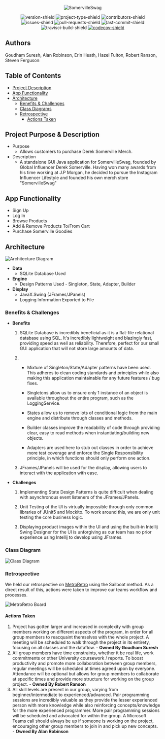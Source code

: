 <p align="center">
  <img src="https://i.imgur.com/0B8qdVN.png" alt="SomervilleSwag">
</p>

<p align="center">
  <img src="https://img.shields.io/badge/version-1.0.0-informational" alt="version-shield">
  <img src="https://img.shields.io/badge/project%20type-group_project-blueviolet" alt="project-type-shield">
  <img src="https://img.shields.io/github/contributors/sgoudham-university/SomervilleSwag" alt="contributors-shield">
  <img src="https://img.shields.io/github/issues/sgoudham-university/SomervilleSwag?label=issues" alt="issues-shield">
  <img src="https://img.shields.io/github/issues-pr/sgoudham-university/SomervilleSwag?label=pull%20requests" alt="pull-requests-shield">
  <img src="https://img.shields.io/github/last-commit/sgoudham-university/SomervilleSwag" alt="last-commit-shield">
  <img src="https://travis-ci.com/sgoudham-university/SomervilleSwag.svg?branch=main" alt="travisci-build-shield">
  <a href="https://codecov.io/gh/sgoudham-university/SomervilleSwag">
    <img src="https://codecov.io/gh/sgoudham-university/SomervilleSwag/branch/main/graph/badge.svg?token=ZucNh1lSYR" alt="codecov-shield"/>
  </a>
</p>

## Authors
Goudham Suresh, Alan Robinson, Erin Heath, Hazel Fulton, Robert Ranson, Steven Ferguson

## Table of Contents

- [Project Description](#Project-Purpose-&-Description)
- [App Functionality](#App-Functionality)
- [Architecture](#Architecture)
    - [Benefits & Challenges](#benefits--challenges)
    - [Class Diagrams](#Class-Diagram)
    - [Retrospective](#Retrospective)
        - [Actions Taken](#Actions-Taken)

## Project Purpose & Description

- Purpose
  - Allows customers to purchase Derek Somerville Merch.
- Description
  - A standalone GUI Java application for SomervilleSwag, founded by Global Influencer Derek Somerville. Having won many awards from his time working at J.P Morgan, he decided to pursue the Instagram Influencer Lifestyle and founded his own merch store "SomervilleSwag"
  
## App Functionality 
- Sign Up
- Log In
- Browse Products
- Add & Remove Products To/From Cart
- Purchase Somerville Goodies

## Architecture

![Architecture Diagram](https://i.imgur.com/B9jrXLq.png)

- **Data**
  - SQLite Database Used
- **Engine**
  - Design Patterns Used - Singleton, State, Adapter, Builder
- **Display** 
  - JavaX.Swing (JFrames/JPanels)
  - Logging Information Exported to File

### Benefits & Challenges

- **Benefits**
  
  1. SQLite Database is incredibly beneficial as it is a flat-file relational database using SQL. 
     It's incredibly lightweight and blazingly fast, providing speed as well as reliability. 
     Therefore, perfect for our small GUI application that will not store large amounts of data.
     
  2. - Mixture of Singleton/State/Adapter patterns have been used. This adheres to clean coding standards and principles while 
     also making this application maintainable for any future features / bug fixes.
       
     - Singletons allow us to ensure only 1 instance of an object is available throughout the entire program, 
     such as the LoggingService. 
     
     - States allow us to remove lots of conditional logic from the main engine and distribute through classes and methods.
    
     - Builder classes improve the readability of code through providing clear, easy to read methods when instantiating/building new objects.
     
     - Adapters are used here to stub out classes in order to achieve more test coverage and enforce the Single Responsibility principle, 
     in which functions should only perform one action.
  
  3. JFrames/JPanels will be used for the display, allowing users to interact with the application with ease. 
    
- **Challenges**
  
  1. Implementing State Design Patterns is quite difficult when dealing with asynchronous event listeners of the JFrames/JPanels.
    
  2. Unit Testing of the UI is virtually impossible through only common libraries of JUnit5 and Mockito. 
     To work around this, we are only unit testing the core business logic.

  3. Displaying product images within the UI and using the built-in Intellij Swing Designer for the UI is unforgiving as 
     our team has no prior experience using Intellij to develop using JFrames.

### Class Diagram

![Class Diagram](https://i.imgur.com/hJEw3ny.png)

### Retrospective

We held our retrospective on [MetroRetro](https://metroretro.io/board/LBWNBAXK6Q48) using the Sailboat method. As a direct result of this, actions were taken to improve
our teams workflow and processes. 

![MetroRetro Board](https://i.imgur.com/unU1tyc.png)

#### Actions Taken 

1. Project has gotten larger and increased in complexity with group members working on different aspects of the program, 
  in order for all group members to reacquaint themselves with the whole project. A meeting will be scheduled to walk through
  the project in its entirety, focusing on all classes and the dataflow. - **Owned By Goudham Suresh**
2. All group members have time constraints, whether it be real life, work commitments or other University coursework / reports. 
   To boost productivity and promote more collaboration between group members, regular meetings will be scheduled at times agreed upon
   by everyone. Attendance will be optional but allows for group members to collaborate at specific times and provide more structure for working
   on the group project. - **Owned By Robert Ranson**
3. All skill levels are present in our group, varying from beginner/intermediate to experienced/advanced. Pair programming sessions are incredibly
   valuable as they provide the lesser experienced person with more knowledge while also reinforcing concepts/knowledge for the more experienced programmer.
   More pair programming sessions will be scheduled and advocated for within the group. A Microsoft Teams call should always be up if someone is 
   working on the project, encouraging other group members to join in and pick up new concepts. - **Owned By Alan Robinson**